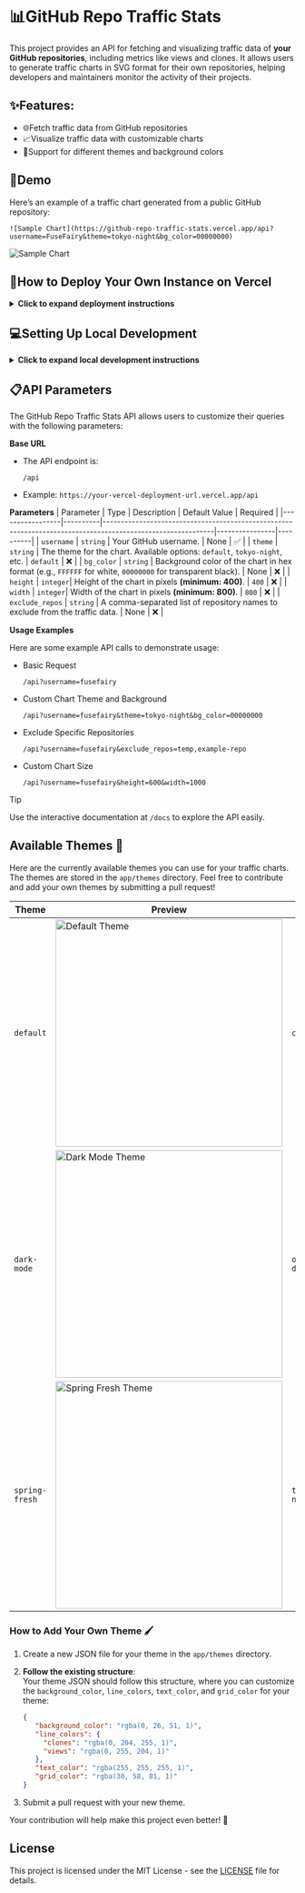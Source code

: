 # 📊GitHub Repo Traffic Stats

This project provides an API for fetching and visualizing traffic data of **your GitHub repositories**, including metrics like views and clones. It allows users to generate traffic charts in SVG format for their own repositories, helping developers and maintainers monitor the activity of their projects.

## ✨Features:
- 🌐Fetch traffic data from GitHub repositories
- 📈Visualize traffic data with customizable charts
- 🎨Support for different themes and background colors

## 🌟Demo
Here’s an example of a traffic chart generated from a public GitHub repository:
```
![Sample Chart](https://github-repo-traffic-stats.vercel.app/api?username=FuseFairy&theme=tokyo-night&bg_color=00000000)
```
![Sample Chart](https://github-repo-traffic-stats.vercel.app/api?username=FuseFairy&theme=tokyo-night&bg_color=00000000)

## 🚀How to Deploy Your Own Instance on Vercel
<details>
  <summary><strong>Click to expand deployment instructions</strong></summary>

  ### 1. Sign in to Vercel
  - Visit [vercel.com](https://vercel.com).
  - Click **Log in** and choose **Continue with GitHub**.
  - Authorize Vercel to access your GitHub account if prompted.
  
  ### 2. Fork the Repository
  - Go to the GitHub repository for this project.
  - Click **Fork** in the upper-right corner to create your own copy.
  
  ### 3. Import the Project to Vercel
  - Go to your Vercel dashboard.
  - Click **New Project**, then choose **Continue with GitHub**.
  - Find the forked repository and click **Import**.
    - Alternatively, you can import a third-party repository by selecting **Import Third-Party Git Repository**.
  
  ### 4. Create a Personal Access Token
  - Go to [Personal access tokens (classic) page](https://github.com/settings/tokens).
  - Create a **Personal access tokens (classic)** with **repo** and **user** permissions to access repository stats.
  
  ### 5. Set the Personal Access Token in Vercel Environment Variables
  - Add a new environment variable when Configure Project:
    - **Name**: `GITHUB_TOKEN`
    - **Value**: Your personal access token
  
  ### 6. Deploy the Project
  - Click **Deploy** in Vercel and wait for the deployment process to finish.
  - Once complete, you can find your project’s domain under the **Domains** section in the Vercel dashboard.
  
  ### 7. Use the API
  - The API is now live! You can start using it by accessing the provided domain to fetch and display traffic data for your GitHub repositories.
</details>

## 💻Setting Up Local Development
<details> 
  <summary><strong>Click to expand local development instructions</strong></summary>

  ### 1. Clone the Repository
  ```
  git clone https://github.com/FuseFairy/github-repo-traffic-stats.git
  ```

  ### 2. Navigate to the Project Directory
  ```
  cd github-repo-traffic-stats
  ```

  ### 3. Install Dependencies
  ```
  pip install -r requirements.txt
  pip install uvicorn
  ```

  ### 4. Set Up Environment Variables
  Create a `.env` file in the project directory and add your **GitHub Personal Access Token**
  ```
  GITHUB_TOKEN=<your_personal_access_token>
  ```

  ### 5. Run the Application
  Start the FastAPI server locally:
  ```
  uvicorn app.main:app --reload
  ```
  By default, the application will be available at `http://127.0.0.1:8000` (localhost on port 8000).
  
  If you've modified the `--host` or `--port` parameters in the command, the server will run on the specified address and port. Adjust your browser or API client accordingly. For example:
  ```
  uvicorn app.main:app --host 0.0.0.0 --port 9000
  ```
  The application would then be accessible at `http://<your-ip>:9000`.
  
  ### 6. Test the API
  Open your browser or an API client like Postman to test the API.
  - The API base URL will be the same as the one configured in your uvicorn command.
  - Access the API documentation at `/docs` (e.g., `http://127.0.0.1:8000/docs`) to interact with the available endpoints.
</details>

## 📋API Parameters
The GitHub Repo Traffic Stats API allows users to customize their queries with the following parameters:

**Base URL**
- The API endpoint is:
  ```
  /api
  ```
- Example: `https://your-vercel-deployment-url.vercel.app/api`

**Parameters**
| Parameter       | Type     | Description                                                                                                | Default Value  | Required |
|-----------------|----------|------------------------------------------------------------------------------------------------------------|----------------|----------|
| `username`      | `string` | Your GitHub username.                                                                                      | None           | ✅      |
| `theme`         | `string` | The theme for the chart. Available options: `default`, `tokyo-night`, etc.                                 | `default`      | ❌      |
| `bg_color`      | `string` | Background color of the chart in hex format (e.g., `FFFFFF` for white, `00000000` for transparent black).  | None           | ❌      |
| `height`        | `integer`| Height of the chart in pixels **(minimum: 400)**.                                                          | `400`          | ❌      |
| `width`         | `integer`| Width of the chart in pixels **(minimum: 800)**.                                                           | `800`          | ❌      |
| `exclude_repos` | `string` | A comma-separated list of repository names to exclude from the traffic data.                               | None           | ❌      |

**Usage Examples**

Here are some example API calls to demonstrate usage:
- Basic Request
  ```
  /api?username=fusefairy
  ```
- Custom Chart Theme and Background
  ```
  /api?username=fusefairy&theme=tokyo-night&bg_color=00000000
  ```
- Exclude Specific Repositories
  ```
  /api?username=fusefairy&exclude_repos=temp,example-repo
  ```
- Custom Chart Size
  ```
  /api?username=fusefairy&height=600&width=1000
  ```
> [!TIP]
> Use the interactive documentation at `/docs` to explore the API easily.

## Available Themes 🎨

Here are the currently available themes you can use for your traffic charts. The themes are stored in the `app/themes` directory. Feel free to contribute and add your own themes by submitting a pull request!


| Theme         | Preview                                                                         | Theme         | Preview                                                                             |
|---------------|---------------------------------------------------------------------------------------------|---------------|-----------------------------------------------------------------------------------------------|
| `default`     | <img src="https://github-repo-traffic-stats.vercel.app/api?username=FuseFairy" alt="Default Theme" width="400" />     | `cyberpunk`   | <img src="https://github-repo-traffic-stats.vercel.app/api?username=FuseFairy&theme=cyberpunk" alt="Cyberpunk Theme" width="400" />      |
| `dark-mode`   | <img src="https://github-repo-traffic-stats.vercel.app/api?username=FuseFairy&theme=dark-mode" alt="Dark Mode Theme" width="400" />   | `ocean-depth` | <img src="https://github-repo-traffic-stats.vercel.app/api?username=FuseFairy&theme=ocean-depth" alt="Ocean Depth Theme" width="400" />  |
| `spring-fresh`| <img src="https://github-repo-traffic-stats.vercel.app/api?username=FuseFairy&theme=spring-fresh" alt="Spring Fresh Theme" width="400" /> | `tokyo-night` | <img src="https://github-repo-traffic-stats.vercel.app/api?username=FuseFairy&theme=tokyo-night" alt="Tokyo Night Theme" width="400" />  |


### How to Add Your Own Theme 🖌️

1. Create a new JSON file for your theme in the `app/themes` directory.
2. **Follow the existing structure**:  
   Your theme JSON should follow this structure, where you can customize the `background_color`, `line_colors`, `text_color`, and `grid_color` for your theme:

   ```json
   {
      "background_color": "rgba(0, 26, 51, 1)",
      "line_colors": {
        "clones": "rgba(0, 204, 255, 1)",
        "views": "rgba(0, 255, 204, 1)"
      },
      "text_color": "rgba(255, 255, 255, 1)",
      "grid_color": "rgba(30, 58, 81, 1)"
   }
3. Submit a pull request with your new theme.

Your contribution will help make this project even better! 🚀

## License

This project is licensed under the MIT License - see the [LICENSE](https://github.com/FuseFairy/github-repo-traffic-stats/blob/main/LICENSE) file for details.
